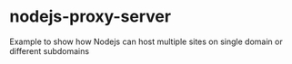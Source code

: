 # nodejs-proxy-server
Example to show how Nodejs can host multiple sites on single domain or different subdomains
